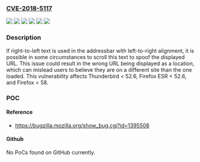 ### [CVE-2018-5117](https://cve.mitre.org/cgi-bin/cvename.cgi?name=CVE-2018-5117)
![](https://img.shields.io/static/v1?label=Product&message=Firefox%20ESR&color=blue)
![](https://img.shields.io/static/v1?label=Product&message=Firefox&color=blue)
![](https://img.shields.io/static/v1?label=Product&message=Thunderbird&color=blue)
![](https://img.shields.io/static/v1?label=Version&message=%3C%2052.6%20&color=brighgreen)
![](https://img.shields.io/static/v1?label=Version&message=%3C%2058%20&color=brighgreen)
![](https://img.shields.io/static/v1?label=Vulnerability&message=URL%20spoofing%20with%20right-to-left%20text%20aligned%20left-to-right&color=brighgreen)

### Description

If right-to-left text is used in the addressbar with left-to-right alignment, it is possible in some circumstances to scroll this text to spoof the displayed URL. This issue could result in the wrong URL being displayed as a location, which can mislead users to believe they are on a different site than the one loaded. This vulnerability affects Thunderbird < 52.6, Firefox ESR < 52.6, and Firefox < 58.

### POC

#### Reference
- https://bugzilla.mozilla.org/show_bug.cgi?id=1395508

#### Github
No PoCs found on GitHub currently.

